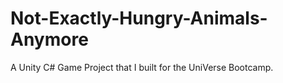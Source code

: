 # Not-Exactly-Hungry-Animals-Anymore
A Unity C# Game Project that I built for the UniVerse Bootcamp.
